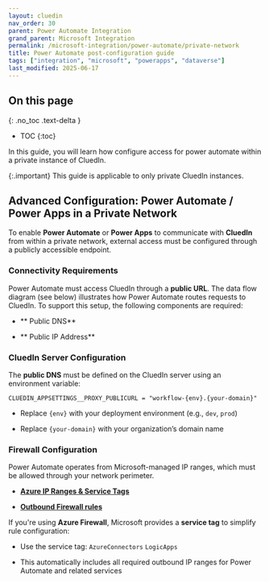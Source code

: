 ```yaml
---
layout: cluedin
nav_order: 30
parent: Power Automate Integration
grand_parent: Microsoft Integration
permalink: /microsoft-integration/power-automate/private-network
title: Power Automate post-configuration guide
tags: ["integration", "microsoft", "powerapps", "dataverse"]
last_modified: 2025-06-17
---
```

## On this page
{: .no_toc .text-delta }
- TOC
{:toc}

In this guide, you will learn how configure access for power automate within a private instance of CluedIn.

{:.important}
This guide is applicable to only private CluedIn instances.

## Advanced Configuration: Power Automate / Power Apps in a Private Network

To enable **Power Automate** or **Power Apps** to communicate with **CluedIn** from within a private network, external access must be configured through a publicly accessible endpoint.

### Connectivity Requirements

Power Automate must access CluedIn through a **public URL**. The data flow diagram (see below) illustrates how Power Automate routes requests to CluedIn.
To support this setup, the following components are required:
*   ** Public DNS**
    
*   ** Public IP Address**
    


### CluedIn Server Configuration

The **public DNS** must be defined on the CluedIn server using an environment variable:

    CLUEDIN_APPSETTINGS__PROXY_PUBLICURL = "workflow-{env}.{your-domain}"
    

*   Replace `{env}` with your deployment environment (e.g., `dev`, `prod`)
    
*   Replace `{your-domain}` with your organization’s domain name
    

### Firewall Configuration

Power Automate operates from Microsoft-managed IP ranges, which must be allowed through your network perimeter.
*   **[Azure IP Ranges & Service Tags](https://www.microsoft.com/en-us/download/details.aspx?id=56519)**

*   **[Outbound Firewall rules](https://documentation.cluedin.net/deployment/infra-how-tos/configure-firewall#power-apps-and-power-automate)**
    
If you're using **Azure Firewall**, Microsoft provides a **service tag** to simplify rule configuration:
*   Use the service tag: `AzureConnectors` `LogicApps`
    
*   This automatically includes all required outbound IP ranges for Power Automate and related services